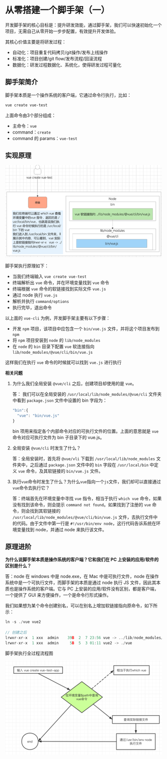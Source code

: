 # 从零搭建一个脚手架（一）

开发脚手架的核心目标是：提升研发效能，通过脚手架，我们可以快速初始化一个项目，无需自己从零开始一步步配置，有效提升开发体验。

其核心价值主要是将研发过程：

- 自动化：项目重复代码拷贝/git操作/发布上线操作
- 标准化：项目创建/git flow/发布流程/回滚流程
- 数据化：研发过程数据化、系统化，使得研发过程可量化

## 脚手架简介

脚手架本质是一个操作系统的客户端，它通过命令行执行，比如：

```bash
vue create vue-test
```

上面命令由3个部分组成：

- 主命令：`vue`
- command：`create`
- command 的 params：`vue-test`

## 实现原理

![scaffold-principle](/scaffold/scaffold-principle.png)

脚手架执行原理如下：

- 当我们终端输入 `vue create vue-test`
- 终端解析出 `vue` 命令，并在环境变量找到 `vue` 命令
- 终端根据 `vue` 命令的软链接找到实际文件 `vue.js`
- 通过 node 执行 `vue.js`
- 解析并执行 `command/options`
- 执行完毕，退出命令

以上面的 `vue-cli` 为例，开发脚手架主要有以下步骤：

- 开发 `npm` 项目，该项目中应包含一个 `bin/vue.js` 文件，并将这个项目发布到 `npm`
- 将 `npm` 项目安装到 `node` 的 `lib/node_modules`
- 在 `node` 的 `bin` 目录下配置 `vue` 软连接指向 `lib/node_modules/@vue/cli/bin/vue.js`

这样我们在执行  `vue` 命令的时候就可以找到 `vue.js` 进行执行

**相关问题**

1. 为什么我们全局安装 `@vue/cli` 之后，创建项目却使用的是 `vue`。

   答： 我们可以在全局安装的 `/usr/local/lib/node_modules/@vue/cli` 文件夹中看到 `package.json` 文件中设置的 bin 字段为：

   ```js
   "bin":{
     "vue": "bin/vue.js"
   }
   ```

   bin 项用来指定各个内部命令对应的可执行文件的位置。上面的意思就是 `vue` 命令对应可执行文件为 bin 子目录下的 vue.js。

2. 全局安装 `@vue/cli` 时发生了什么？

   答：全局安装时，首先将 `@vue/vli` 下载到 `/usr/local/lib/node_modules` 文件夹中，之后通过 `package.json` 文件中的 `bin` 字段在 `/usr/local/bin` 中定义 `vue` 命令，及其软链接的 `bin/vue.js` 文件。

3. 执行`vue`命令时发生了什么？为什么`vue`指向一个`js`文件，我们却可以直接通过`vue`命令去执行它？

   答：终端首先在环境变量中寻找 `vue` 指令，相当于执行 `which vue` 命令，如果没有找到该命令，则会提示 `command not found`。如果找到了注册的 `vue` 命令，则会找到其软链接的 `/usr/local/lib/node_modules/@vue/cli/bin/vue.js` 文件，去执行文件中的代码。由于文件中第一行是 `#!/usr/bin/env node`，这行代码告诉系统在环境变量找到 node，并通过 node 来执行该文件。

## 原理进阶

**为什么说脚手架本质是操作系统的客户端？它和我们在 PC 上安装的应用/软件的区别是什么？**

答：node 在 windows 中是 node.exe，在 Mac 中是可执行文件，node 在操作系统中是一个可执行文件，而脚手架的本质是通过 node 执行 JS 文件，因此其本质也是操作系统的客户端。它与 PC 上安装的应用/软件没有区别，都是客户端，一个提供了 GUI 来方便操作，一个是命令行形式操作。

我们如果想为某个命令创建别名，可以在别名上增加软链接指向原命令，如下所示：

```js
ln -s ./vue vue2

// 创建之后
lrwxr-xr-x  1 xxx  admin    39B  2  7 23:56 vue -> ../lib/node_modules/@vue/cli/bin/vue.js
lrwxr-xr-x  1 xxx  admin     5B  5  3 01:11 vue2 -> ./vue
```

脚手架执行全过程流程图

![scaffol-run](/scaffold/scaffold-run.png)